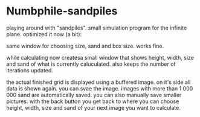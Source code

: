 # Numbphile-sandpiles
playing around with "sandpiles". small simulation program for the infinite plane.
optimized it now (a bit):

same window for choosing size, sand and box size. works fine.

while calculating now createsa small window that shows height, width, size and sand of what is currently caluculated. also keeps the number of iterations updated. 

the actual finished grid is displayed using a buffered image. on it's side all data is shown again. you can svae the image. images with more than 1 000 000 sand are automatically saved. you can also manually save smaller pictures. with the back button you get back to where you can choose height, width, size and sand of your next image you want to calculate.
